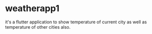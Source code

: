 # weatherapp1

it's  a flutter application to show temperature of current city as well as temperature of other cities also.
